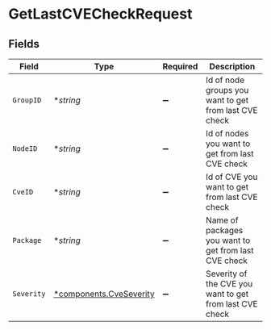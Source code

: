 # GetLastCVECheckRequest


## Fields

| Field                                                             | Type                                                              | Required                                                          | Description                                                       |
| ----------------------------------------------------------------- | ----------------------------------------------------------------- | ----------------------------------------------------------------- | ----------------------------------------------------------------- |
| `GroupID`                                                         | **string*                                                         | :heavy_minus_sign:                                                | Id of node groups you want to get from last CVE check             |
| `NodeID`                                                          | **string*                                                         | :heavy_minus_sign:                                                | Id of nodes you want to get from last CVE check                   |
| `CveID`                                                           | **string*                                                         | :heavy_minus_sign:                                                | Id of CVE you want to get from last CVE check                     |
| `Package`                                                         | **string*                                                         | :heavy_minus_sign:                                                | Name of packages you want to get from last CVE check              |
| `Severity`                                                        | [*components.CveSeverity](../../models/components/cveseverity.md) | :heavy_minus_sign:                                                | Severity of the CVE you want to get from last CVE check           |